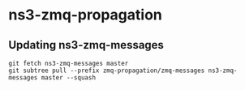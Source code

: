 # ns3-zmq-propagation

## Updating ns3-zmq-messages

```
git fetch ns3-zmq-messages master
git subtree pull --prefix zmq-propagation/zmq-messages ns3-zmq-messages master --squash
```
